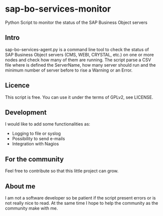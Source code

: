 # sap-bo-services-monitor
Python Script to monitor the status of the SAP Business Object servers
## Intro
sap-bo-services-agent.py is a command line tool to check the status of SAP Business Object servers (CMS, WEBI, CRYSTAL, etc.) on one or more nodes and check how many of them are running. 
The script parse a CSV file where is defined the ServerName, how many server should run and the minimum number of server before to rise a Warning or an Error.
## Licence
This script is free. You can use it under the terms of GPLv2, see LICENSE.

## Development
I would like to add some functionalities as:
 * Logging to file or syslog
 * Possibility to send e-mails
 * Integration with Nagios
 
## For the community 
Feel free to contribute so that this little project can grow.

## About me
I am not a software developer so be patient if the script present errors or is not really nice to read. 
At the same time I hope to help the community as the community make with me. 
